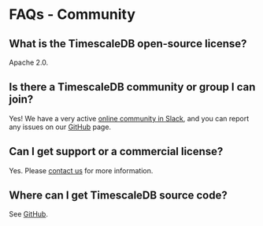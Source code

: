 # FAQs - Community

## What is the TimescaleDB open-source license?
Apache 2.0.

## Is there a TimescaleDB community or group I can join?
Yes!  We have a very active [online community in Slack][join_slack], and
you can report any issues on our [GitHub][] page.

## Can I get support or a commercial license?
Yes. Please [contact us][contact] for more information.

## Where can I get TimescaleDB source code?
See [GitHub][].

[api]: /api/:currentVersion:/
[why-sql]: https://www.timescale.com/blog/why-sql-beating-nosql-what-this-means-for-future-of-data-time-series-database-348b777b847a
[new-queries]: /how-to-guides/query-data/advanced-analytic-queries/
[INSERT]: /how-to-guides/write-data/insert/
[SELECT]: /how-to-guides/query-data/select/
[rdbms > nosql]: http://www.timescale.com/blog/time-series-data-why-and-how-to-use-a-relational-database-instead-of-nosql-d0cd6975e87c
[benchmarks]: https://blog.timescale.com/blog/timescaledb-2-0-a-multi-node-petabyte-scale-completely-free-relational-database-for-time-series/
[distributed-hypertable]: /timescaledb/:currentProduct:/how-to-guides/distributed-hypertables
[docs-architecture]: /overview/core-concepts/hypertables-and-chunks/
[hypertable-best-practices]: /how-to-guides/hypertables/best-practices/
[PostgreSQL-benchmark]: https://www.timescale.com/blog/timescaledb-vs-6a696248104e
[PostgreSQL-problems-time-series]: https://www.timescale.com/blog/time-series-data-postgresql-10-vs-timescaledb-816ee808bac5
[time_bucket]: /api/:currentVersion:/analytics/time_bucket/
[first]: /api/:currentVersion:/analytics/first/
[last]: /api/:currentVersion:/analytics/last/
[data-retention]: /how-to-guides/data-retention/
[postgis]: /tutorials/nyc-taxi-cab
[GitHub]: https://github.com/timescale/timescaledb/issues
[contact]: https://www.timescale.com/contact
[join_slack]: https://slack.timescale.com/
[install]: /how-to-guides/install-timescaledb/
[update]: /how-to-guides/update-timescaledb/
[compression-docs]: /how-to-guides/compression/
[compression-blog]: https://blog.timescale.com/blog/building-columnar-compression-in-a-row-oriented-database/
[timescale-license]: https://www.timescale.com/legal/licenses
[timescale-k8s]: https://github.com/timescale/timescaledb-kubernetes
[timescale-signup]: https://www.timescale.com/timescale-signup
[timescale-support]: https://www.timescale.com/support
